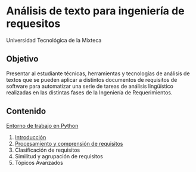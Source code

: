 # Análisis de texto para ingeniería de requesitos

Universidad Tecnológica de la Mixteca

## Objetivo

Presentar al estudiante técnicas, herramientas y tecnologías de análisis de textos que se pueden aplicar a distintos documentos de requisitos de software para automatizar una serie de tareas de análisis lingüístico realizadas en las distintas fases de la Ingeniería de Requerimientos.

## Contenido

[Entorno de trabajo en Python](./L00-Intro/README.md)

1. [Introducción](./L001-Intro-TA4RE/README.md)
2. [Procesamiento y comprensión de requisitos](./L002-Processing-understanding/README.md)
3. Clasificación de requisitos
4. Similitud y agrupación de requisitos
5. Tópicos Avanzados